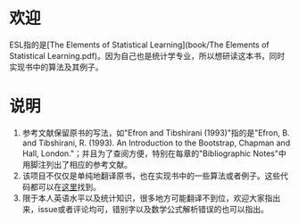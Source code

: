 # 欢迎

ESL指的是[The Elements of Statistical Learning](book/The Elements of Statistical Learning.pdf)。因为自己也是统计学专业，所以想研读这本书，同时实现书中的算法及其例子。

# 说明

1. 参考文献保留原书的写法，如"Efron and Tibshirani (1993)"指的是"Efron, B. and Tibshirani, R. (1993). An Introduction to the Bootstrap, Chapman and Hall, London."；并且为了查阅方便，特别在每章的"Bibliographic Notes"中用脚注列出了相应的参考文献。
2. 该项目不仅仅是单纯地翻译原书，也在实现书中的一些算法或者例子。这些代码都可以在[这里](https://github.com/szcf-weiya/ESL-CN)找到。
3. 限于本人英语水平以及统计知识，很多地方可能翻译不到位，欢迎大家指出来，issue或者评论均可，错别字以及数学公式解析错误的也可以指出。
